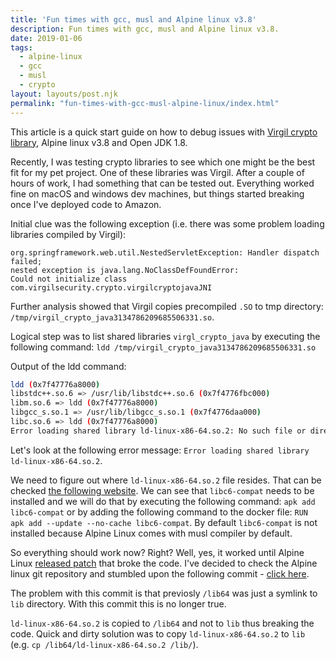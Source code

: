 ```yaml
---
title: 'Fun times with gcc, musl and Alpine linux v3.8'
description: Fun times with gcc, musl and Alpine linux v3.8.
date: 2019-01-06
tags:
  - alpine-linux
  - gcc
  - musl
  - crypto
layout: layouts/post.njk
permalink: "fun-times-with-gcc-musl-alpine-linux/index.html"
---
```


This article is a quick start guide on how to debug issues with [Virgil crypto library](https://github.com/VirgilSecurity/virgil-crypto), Alpine linux v3.8 and Open JDK 1.8.

Recently, I was testing crypto libraries to see which one might be the best fit for my pet project. One of these libraries was Virgil. After a couple of hours of work, I had something that can be tested out. Everything worked fine on macOS and windows dev machines, but things started breaking once I've deployed code to Amazon.

Initial clue was the following exception (i.e. there was some problem loading libraries compiled by Virgil):

```
org.springframework.web.util.NestedServletException: Handler dispatch failed; 
nested exception is java.lang.NoClassDefFoundError: 
Could not initialize class com.virgilsecurity.crypto.virgilcryptojavaJNI
```

Further analysis showed that Virgil copies precompiled `.SO` to tmp directory: `/tmp/virgil_crypto_java3134786209685506331.so`. 

Logical step was to list shared libraries `virgl_crypto_java` by executing the following command: `ldd /tmp/virgil_crypto_java3134786209685506331.so`

Output of the ldd command:

```bash
ldd (0x7f47776a8000)
libstdc++.so.6 => /usr/lib/libstdc++.so.6 (0x7f4776fbc000)
libm.so.6 => ldd (0x7f47776a8000)
libgcc_s.so.1 => /usr/lib/libgcc_s.so.1 (0x7f4776daa000)
libc.so.6 => ldd (0x7f47776a8000)
Error loading shared library ld-linux-x86-64.so.2: No such file or directory (needed by /tmp/virgil_crypto_java3134786209685506331.so)
```

Let's look at the following error message: `Error loading shared library ld-linux-x86-64.so.2`. 

We need to figure out where `ld-linux-x86-64.so.2` file resides. That can be checked [the following website](https://pkgs.alpinelinux.org/contents?file=ld-linux-x86-64.so.2&path=&name=&branch=&repo=&arch=). We can see that `libc6-compat` needs to be installed and we will do that by executing the following command: `apk add libc6-compat` or by adding the following command to the docker file: `RUN apk add --update --no-cache libc6-compat`. By default `libc6-compat` is not installed because Alpine Linux comes with musl compiler by default.

So everything should work now? Right? Well, yes, it worked until Alpine Linux [released patch](https://git.alpinelinux.org/aports/commit/?id=7b32fee49798e36cb5a7dfde30183f9717472cf6) that broke the code. I've decided to check the Alpine linux git repository and stumbled upon the following commit - [click here](https://git.alpinelinux.org/aports/commit/?id=7b32fee49798e36cb5a7dfde30183f9717472cf6).

The problem with this commit is that previosly `/lib64` was just a symlink to `lib` directory. With this commit this is no longer true.

`ld-linux-x86-64.so.2` is copied to `/lib64` and not to `lib` thus breaking the code. Quick and dirty solution was to copy `ld-linux-x86-64.so.2` to `lib` (e.g. `cp /lib64/ld-linux-x86-64.so.2 /lib/`).
